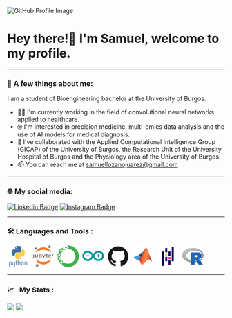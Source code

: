 ![GitHub Profile Image](https://user-images.githubusercontent.com/80346399/202921115-676656f6-835b-4d23-b624-c5c4ec9febb5.png)
# Hey there!👋 I'm Samuel, welcome to my profile.
---
### 👦 **A few things about me:**

I am a student of Bioengineering bachelor at the University of Burgos.
 - 👨‍💻 I'm currently working in the field of convolutional neural networks applied to healthcare.
 - 🤓 I'm interested in precision medicine, multi-omics data analysis and the use of AI models for medical diagnosis.
 - 🤝 I've collaborated with the Applied Computational Intelligence Group (GICAP) of the University of Burgos, the Research Unit of the University Hospital of Burgos and the Physiology area of the University of Burgos.
 - 📫 You can reach me at samuellozanojuarez@gmail.com
---

### 🌐 **My social media:**

[![Linkedin Badge](https://img.shields.io/badge/-LinkedIn-0e76a8?style=flat-square&logo=Linkedin&logoColor=white)](https://www.linkedin.com/in/samuel-lozano-ju%C3%A1rez-86642b250/)
[![Instagram Badge](https://img.shields.io/badge/-Instagram-e4405f?style=flat-square&logo=Instagram&logoColor=white)](https://instagram.com/samulj_00/)

---

### :hammer_and_wrench: Languages and Tools :

<div>
  <img src="https://github.com/devicons/devicon/blob/master/icons/python/python-original-wordmark.svg" title="Python" alt="Python" width="50" height="50"/>&nbsp;
  <img src="https://github.com/devicons/devicon/blob/master/icons/jupyter/jupyter-original-wordmark.svg" title="Jupyter" alt="Jupyter" width="50" height="50"/>&nbsp;
  <img src="https://github.com/devicons/devicon/blob/master/icons/anaconda/anaconda-original.svg" title="Anaconda" alt="Anaconda" width="50" height="50"/>&nbsp;
  <img src="https://github.com/devicons/devicon/blob/master/icons/arduino/arduino-original.svg" title="Arduino" alt="Arduino" width="50" height="50"/>&nbsp;
  <img src="https://github.com/devicons/devicon/blob/master/icons/github/github-original.svg" title="GitHub" alt="GitHub" width="50" height="50"/>&nbsp;
  <img src="https://github.com/devicons/devicon/blob/master/icons/matlab/matlab-original.svg" title="MatLab" alt="MatLab" width="50" height="50"/>&nbsp;
  <img src="https://github.com/devicons/devicon/blob/master/icons/pandas/pandas-original.svg" title="Pandas" alt="Pandas" width="50" height="50"/>&nbsp;
  <img src="https://github.com/devicons/devicon/blob/master/icons/r/r-original.svg" title="R" alt="R" width="50" height="50"/>&nbsp;
</div>

---

### 📈 &nbsp; My Stats :

<p>
  <img height="180em" src="https://github-readme-stats.vercel.app/api?username=SamuelLozanoJuarez&&theme=vision-friendly-dark&show_icons=true&hide_border=false&&count_private=true&include_all_commits=true" />
  <img height="180em" src="https://github-readme-stats.vercel.app/api/top-langs/?username=SamuelLozanoJuarez&layout=compact&theme=vision-friendly-dark"/>
</p>
